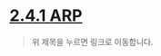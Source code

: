 # [2.4.1 ARP](https://txxyxx.notion.site/2-4-1-ARP-219a6b09e3a442349e638cf93afae64e?pvs=4)

> 위 제목을 누르면 링크로 이동합니다.
